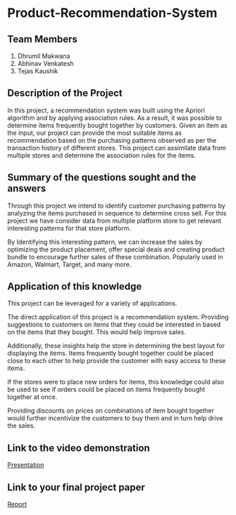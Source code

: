 # Product-Recommendation-System

## Team Members
1. Dhrumil Makwana
2. Abhinav Venkatesh
3. Tejas Kaushik

## Description of the Project
In this project, a recommendation system was built using the Apriori algorithm and by applying association rules. As a result, it was possible to determine items frequently bought together by customers. Given an item as the input, our project can provide the most suitable items as recommendation based on the purchasing patterns observed as per the transaction history of different stores. This project can assimilate data from multiple stores and determine the association rules for the items.

## Summary of the questions sought and the answers
Through this project we intend to identify customer purchasing patterns by analyzing the items purchased in sequence to determine cross sell. For this project we have consider data from multiple platform store to get relevant interesting patterns for that store platform.

By Identifying this interesting pattern, we can increase the sales by optimizing the product placement, offer special deals and creating product bundle to encourage further sales of these combination. Popularly used in Amazon, Walmart, Target, and many more.

## Application of this knowledge
This project can be leveraged for a variety of applications.

The direct application of this project is a recommendation system. Providing suggestions to customers on items that they could be interested in based on the items that they bought. This would help improve sales.

Additionally, these insights help the store in determining the best layout for displaying the items. Items frequently bought together could be placed close to each other to help provide the customer with easy access to these items.

If the stores were to place new orders for items, this knowledge could also be used to see if orders could be placed on items frequently bought together at once.

Providing discounts on prices on combinations of item bought together would further incentivize the customers to buy them and in turn help drive the sales.

## Link to the video demonstration
[Presentation](https://github.com/dhma8899/Product-Recommendation-System/blob/main/Group11_Product_recommedation_system_part6.mp4)

## Link to your final project paper
[Report](https://github.com/dhma8899/Product-Recommendation-System/blob/main/11_ProductRecommendationSystem_Part4.pdf)
